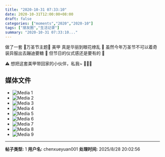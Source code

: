 ```yaml
---
title: "2020-10-31 07:33:10"
date: 2020-10-31T12:00:00+08:00
draft: false
categories: ["moments","2020","2020-10"]
tags: ["朋友圈","生活记录"]
summary: "2020-10-31 07:33:10..."
---
```


做了一套 🎃万圣节主题🎃 美甲 
真是华丽到眼花缭乱 👻
虽然今年万圣节不可以着奇装异服出去蹦迪要糖 🤡 但节日的仪式感还是要有的 🥳

⚠ 想把这套美甲带回家的小伙伴，私我~ 🙋🏻‍♀️

## 媒体文件

- ![Media 1](/Moments/photos/2020-10-31/202010310733100.jpg)
- ![Media 2](/Moments/photos/2020-10-31/202010310733101.jpg)
- ![Media 3](/Moments/photos/2020-10-31/202010310733102.jpg)
- ![Media 4](/Moments/photos/2020-10-31/202010310733103.jpg)
- ![Media 5](/Moments/photos/2020-10-31/202010310733104.jpg)
- ![Media 6](/Moments/photos/2020-10-31/202010310733105.jpg)
- ![Media 7](/Moments/photos/2020-10-31/202010310733106.jpg)
- ![Media 8](/Moments/photos/2020-10-31/202010310733107.jpg)
- ![Media 9](/Moments/photos/2020-10-31/202010310733108.jpg)

---

**帖子类型:** 1
**用户名:** chenxueyuan001
**处理时间:** 2025/8/28 20:02:56